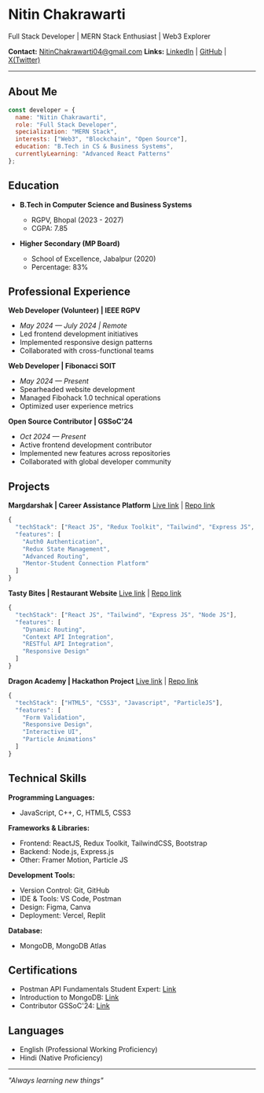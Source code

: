 # Nitin Chakrawarti
Full Stack Developer | MERN Stack Enthusiast | Web3 Explorer

**Contact:** NitinChakrawarti04@gmail.com 
**Links:** [LinkedIn](https://linkedin.com/in/NitinChakrawarti) | [GitHub](https://github.com/nitinchakrawarti) | [X(Twitter)](https://x.com/nitinchakarawar)

---

## About Me
```javascript
const developer = {
  name: "Nitin Chakrawarti",
  role: "Full Stack Developer",
  specialization: "MERN Stack",
  interests: ["Web3", "Blockchain", "Open Source"],
  education: "B.Tech in CS & Business Systems",
  currentlyLearning: "Advanced React Patterns"
};
```

## Education
* **B.Tech in Computer Science and Business Systems**
  * RGPV, Bhopal (2023 - 2027)
  * CGPA: 7.85

* **Higher Secondary (MP Board)**
  * School of Excellence, Jabalpur (2020)
  * Percentage: 83%

## Professional Experience

**Web Developer (Volunteer) | IEEE RGPV**
* _May 2024 — July 2024 | Remote_
* Led frontend development initiatives
* Implemented responsive design patterns
* Collaborated with cross-functional teams

**Web Developer | Fibonacci SOIT**
* _May 2024 — Present_
* Spearheaded website development
* Managed Fibohack 1.0 technical operations
* Optimized user experience metrics

**Open Source Contributor | GSSoC'24**
* _Oct 2024 — Present_
* Active frontend development contributor
* Implemented new features across repositories
* Collaborated with global developer community

## Projects

**Margdarshak | Career Assistance Platform**
[Live link](https://maargdarshak.vercel.app/) | [Repo link](https://github.com/NitinChakrawarti/Margdarshak)
```javascript
{
  "techStack": ["React JS", "Redux Toolkit", "Tailwind", "Express JS", "Node JS"],
  "features": [
    "Auth0 Authentication",
    "Redux State Management",
    "Advanced Routing",
    "Mentor-Student Connection Platform"
  ]
}
```

**Tasty Bites | Restaurant Website**
[Live link](https://easydev-resto.vercel.app/) | [Repo link](https://github.com/NitinChakrawarti/Restaurant_Website)
```javascript
{
  "techStack": ["React JS", "Tailwind", "Express JS", "Node JS"],
  "features": [
    "Dynamic Routing",
    "Context API Integration",
    "RESTful API Integration",
    "Responsive Design"
  ]
}
```

**Dragon Academy | Hackathon Project**
[Live link](https://dragon-academy.vercel.app/) | [Repo link](https://github.com/NitinChakrawarti/Dragon-Academy)
```javascript
{
  "techStack": ["HTML5", "CSS3", "Javascript", "ParticleJS"],
  "features": [
    "Form Validation",
    "Responsive Design",
    "Interactive UI",
    "Particle Animations"
  ]
}
```

## Technical Skills

**Programming Languages:**
* JavaScript, C++, C, HTML5, CSS3

**Frameworks & Libraries:**
* Frontend: ReactJS, Redux Toolkit, TailwindCSS, Bootstrap
* Backend: Node.js, Express.js
* Other: Framer Motion, Particle JS

**Development Tools:**
* Version Control: Git, GitHub
* IDE & Tools: VS Code, Postman
* Design: Figma, Canva
* Deployment: Vercel, Replit

**Database:**
* MongoDB, MongoDB Atlas

## Certifications
* Postman API Fundamentals Student Expert: [Link](https://badgr.com/public/assertions/yU3pnQ8OSYS0idLyAIxinA?identity__email=nitinchakrawarti04%40gmail.com)
* Introduction to MongoDB: [Link](https://learn.mongodb.com/c/ivQ2s8kRRR2T_g9R56UPKg)
* Contributor GSSoC'24: [Link](https://www.linkedin.com/in/nitinchakrawarti/details/certifications/1723766930741/single-media-viewer/?type=IMAGE&profileId=ACoAAEPOyqUBocqELZ7MqcJyBnP8bixU5CW1dN0)


## Languages
* English (Professional Working Proficiency)
* Hindi (Native Proficiency)

---
*"Always learning new things"*
